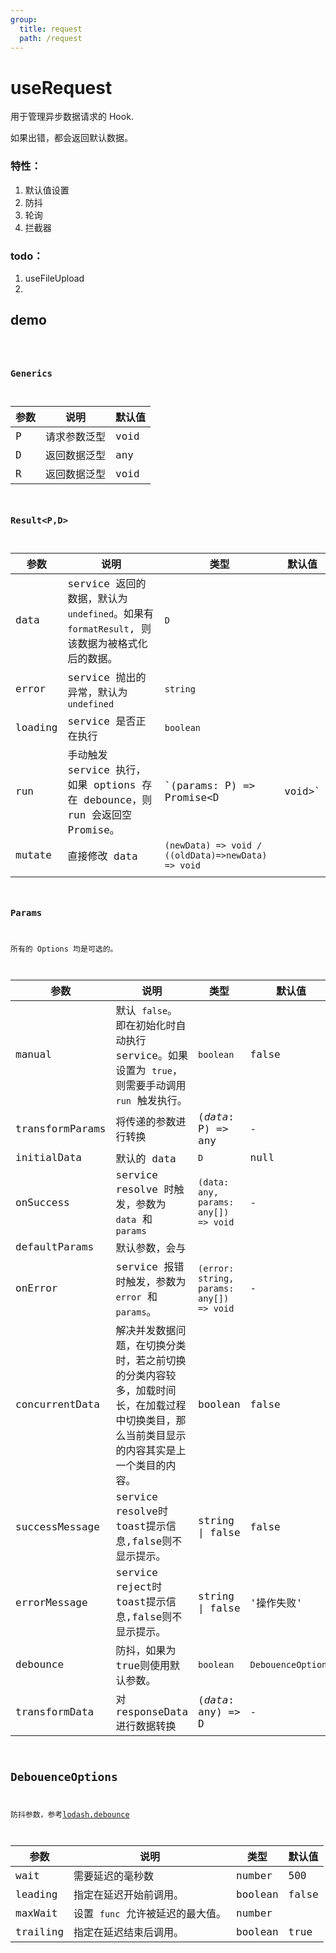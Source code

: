 ```yaml
---
group:
  title: request
  path: /request
---
```

# useRequest

用于管理异步数据请求的 Hook.

如果出错，都会返回默认数据。

### 特性：

1. 默认值设置
2. 防抖
3. 轮询
4. 拦截器

### todo：

1. useFileUpload
2. 

## demo

<code src="./Demo/Demo1.tsx"/>

### Generics

| 参数 | 说明         | 默认值 |
| ---- | ------------ | ------ |
| P    | 请求参数泛型 | void   |
| D    | 返回数据泛型 | any    |
| R    | 返回数据泛型 | void   |



### Result<P,D>

| 参数    | 说明                                                         | 类型                                               | 默认值 |
| ------- | ------------------------------------------------------------ | -------------------------------------------------- | ------ |
| data    | service 返回的数据，默认为 `undefined`。如果有 `formatResult`, 则该数据为被格式化后的数据。 | `D`                                                |        |
| error   | service 抛出的异常，默认为 `undefined`                       | `string`                                           |        |
| loading | service 是否正在执行                                         | `boolean`                                          |        |
| run     | 手动触发 service 执行，如果 options 存在 debounce，则 run  会返回空 Promise。 | `(params: P) => Promise<D | void>`                 |        |
| mutate  | 直接修改 data                                                | `(newData) => void / ((oldData)=>newData) => void` |        |
|         |                                                              |                                                    |        |

### Params

所有的 Options 均是可选的。

| 参数           | 说明                                                         | 类型                                     | 默认值     |
| -------------- | ------------------------------------------------------------ | ---------------------------------------- | ---------- |
| manual         | 默认 `false`。 即在初始化时自动执行 service。如果设置为 `true`，则需要手动调用 `run` 触发执行。 | `boolean`                                | false      |
| transformParams | 将传递的参数进行转换 | (*data*: P) => any | - |
| initialData    | 默认的 data                                                  | `D`                                      | null       |
| onSuccess      | service resolve 时触发，参数为 `data` 和 `params`            | `(data: any, params: any[]) => void`     | -          |
| defaultParams | 默认参数，会与 |  |  |
| onError        | service 报错时触发，参数为 `error` 和 `params`。             | `(error: string, params: any[]) => void` | -          |
| concurrentData | 解决并发数据问题，在切换分类时，若之前切换的分类内容较多，加载时间长，在加载过程中切换类目，那么当前类目显示的内容其实是上一个类目的内容。 | boolean                                  | false      |
| successMessage | service resolve时toast提示信息,false则不显示提示。           | string \| false                          | false      |
| errorMessage   | service reject时toast提示信息,false则不显示提示。            | string \| false                          | '操作失败' |
| debounce       | 防抖，如果为true则使用默认参数。                             | `boolean`|`DebouenceOptions`             |
| transformData   | 对responseData进行数据转换 | (*data*: any) => D |- |





## DebouenceOptions

防抖参数，参考[lodash.debounce](https://www.lodashjs.com/docs/lodash.debounce)

| 参数     | 说明                             | 类型    | 默认值 |
| -------- | -------------------------------- | ------- | ------ |
| wait     | 需要延迟的毫秒数                 | number  | 500    |
| leading  | 指定在延迟开始前调用。           | boolean | false  |
| maxWait  | 设置 `func` 允许被延迟的最大值。 | number  |        |
| trailing | 指定在延迟结束后调用。           | boolean | true   |


